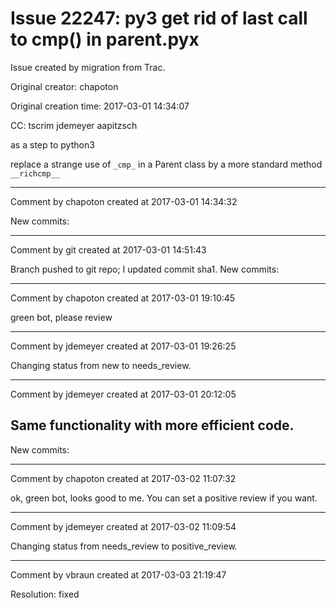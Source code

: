 # Issue 22247: py3 get rid of last call to cmp() in parent.pyx

Issue created by migration from Trac.

Original creator: chapoton

Original creation time: 2017-03-01 14:34:07

CC:  tscrim jdemeyer aapitzsch

as a step to python3

replace a strange use of `_cmp_` in a Parent class by a more standard method `__richcmp__`




---

Comment by chapoton created at 2017-03-01 14:34:32

New commits:


---

Comment by git created at 2017-03-01 14:51:43

Branch pushed to git repo; I updated commit sha1. New commits:


---

Comment by chapoton created at 2017-03-01 19:10:45

green bot, please review


---

Comment by jdemeyer created at 2017-03-01 19:26:25

Changing status from new to needs_review.


---

Comment by jdemeyer created at 2017-03-01 20:12:05

Same functionality with more efficient code.
----
New commits:


---

Comment by chapoton created at 2017-03-02 11:07:32

ok, green bot, looks good to me. You can set a positive review if you want.


---

Comment by jdemeyer created at 2017-03-02 11:09:54

Changing status from needs_review to positive_review.


---

Comment by vbraun created at 2017-03-03 21:19:47

Resolution: fixed

